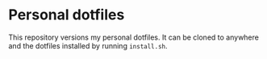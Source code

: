 # Personal dotfiles

This repository versions my personal dotfiles. It can be cloned to
anywhere and the dotfiles installed by running `install.sh`.
